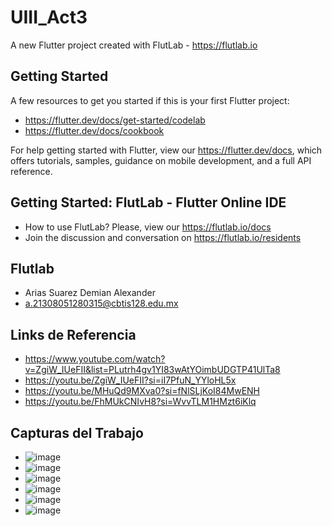 # UIII_Act3

A new Flutter project created with FlutLab - https://flutlab.io

## Getting Started

A few resources to get you started if this is your first Flutter project:

- https://flutter.dev/docs/get-started/codelab
- https://flutter.dev/docs/cookbook

For help getting started with Flutter, view our
https://flutter.dev/docs, which offers tutorials,
samples, guidance on mobile development, and a full API reference.

## Getting Started: FlutLab - Flutter Online IDE

- How to use FlutLab? Please, view our https://flutlab.io/docs
- Join the discussion and conversation on https://flutlab.io/residents

## Flutlab
- Arias Suarez Demian Alexander
- a.21308051280315@cbtis128.edu.mx

## Links de Referencia
- https://www.youtube.com/watch?v=ZgiW_IUeFII&list=PLutrh4gv1YI83wAtYOimbUDGTP41UlTa8
- https://youtu.be/ZgiW_IUeFII?si=iI7PfuN_YYloHL5x
- https://youtu.be/MHuQd9MXva0?si=fNlSLjKoI84MwENH
- https://youtu.be/FhMUkCNIvH8?si=WvvTLM1HMzt6iKlq

## Capturas del Trabajo
- ![image](https://github.com/AriasSuarezDemianAlexander/U3-ACT3/assets/143743142/fe1e7afc-0927-47ed-a6fb-8e6418bec5d5)
- ![image](https://github.com/AriasSuarezDemianAlexander/U3-ACT3/assets/143743142/95f7497d-eeef-41b4-921e-42b08f9ff87e)
- ![image](https://github.com/AriasSuarezDemianAlexander/U3-ACT3/assets/143743142/1aabf749-eb60-4010-8b29-ecacc70082f6)
- ![image](https://github.com/AriasSuarezDemianAlexander/U3-ACT3/assets/143743142/4a0b3e86-ebd0-4a0e-9ba9-9e0638bbec94)
- ![image](https://github.com/AriasSuarezDemianAlexander/U3-ACT3/assets/143743142/98baff0c-ab6a-45d1-82b5-aebfe40dd1ba)
- ![image](https://github.com/AriasSuarezDemianAlexander/U3-ACT3/assets/143743142/337e03e9-58cd-478a-a25c-5e964c840d5e)







